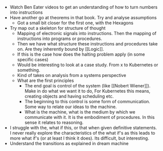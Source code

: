 - Watch Ben Eater videos to get an understanding of how to turn numbers into instructions
- Have another go at theorems in that book. Try and analyse assumptions
    - Got a small bit closer for the first one, with the Hexagons
- Try map out a skeleton for structure of thought
    - Mapping of electronic signals into instructions. Then the mapping of instructions into programs or procedures. 
    - Then we have what structure these instructions and procedures take on. Are they inherently bound by [[Logic]].
    - If this is the case how does the halting problem apply (in some specific cases)
    - Would be interesting to look at a case study. From x to Kubernetes or something. 
    - Kind of takes on analysis from a systems perspective
    - What are the first principles
        - The end goal is control of the system (like [[Nobert Wiener]]). Make in do what we want it to do, For Kubernetes this means, creating objects and having scheduling etc.
        - The beginning to this control is some form of communication. Some way to relate our ideas to the machine.
        - What is the machine, what is the medium by which we communicate with it. It is the embodiment of procedures. In this sense it relates to reasoning. 
- I struggle with the, what if this, or that when given definitive statements. I never really explore the characteristics of the what if's as this leads to more what if's (or at least I think it does). Its difficult, but interesting.
- Understand the transitions as explained in dream machine
